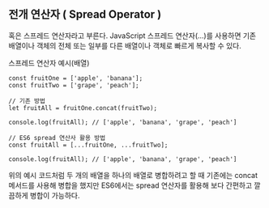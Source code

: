 ## 전개 연산자 ( Spread Operator )
혹은 스프레드 연산자라고 부른다.
JavaScript 스프레드 연산자(...)를 사용하면 기존 배열이나 객체의 전체 또는 일부를 다른 배열이나 객체로 빠르게 복사할 수 있다.

스프레드 연산자 예시(배열)
```
const fruitOne = ['apple', 'banana'];
const fruitTwo = ['grape', 'peach'];

// 기존 방법
let fruitAll = fruitOne.concat(fruitTwo);

console.log(fruitAll); // ['apple', 'banana', 'grape', 'peach']

// ES6 spread 연산사 활용 방법
const fruitAll = [...fruitOne, ...fruitTwo];

console.log(fruitAll); // ['apple', 'banana', 'grape', 'peach']
```
위의 예시 코드처럼 두 개의 배열을 하나의 배열로 병합하려고 할 때 기존에는 concat 메서드를 사용해 병합을 했지만 ES6에서는 spread 연산자를 활용해 보다 간편하고 깔끔하게 병합이 가능하다.

